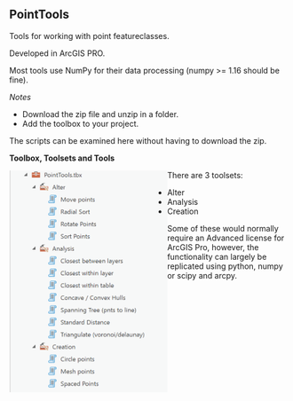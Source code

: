 **PointTools**
----

Tools for working with point featureclasses.

Developed in ArcGIS PRO.

Most tools use NumPy for their data processing (numpy >= 1.16 should be fine).

*Notes*

- Download the zip file and unzip in a folder.
- Add the toolbox to your project.


The scripts can be examined here without having to download the zip.

**Toolbox, Toolsets and Tools**

<a href="url"><img src="PointTools.png" align="left" height="400" width="auto" ></a>

There are 3 toolsets:
 - Alter
 - Analysis
 - Creation

Some of these would normally require an Advanced license for ArcGIS Pro, however, the functionality can largely be replicated using python, numpy or scipy and arcpy.




